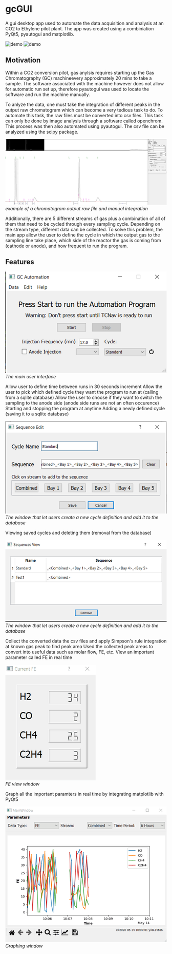 # gcGUI
A gui desktop app used to automate the data acquisition and analysis at an CO2 to Ethylene pilot plant. The app was created using a combiniation PyQt5, pyautogui and matplotlib. 

![demo](https://media.giphy.com/media/fwWIj4aV3sTVQ3q4V5/giphy.gif)
![demo](https://media.giphy.com/media/lNLqYjPlkGNwbvKhVk/giphy.gif)

## Motivation
Within a CO2 conversion pilot, gas anylsis requires starting up the Gas Chromatography (GC) machineevery approximately 20 mins to take a sample. The software associated with the machine however does not allow for automatic run set up, therefore pyautogui was used to locate the software and run the machine manually. 

To anlyze the data, one must take the integration of different peaks in the output raw chromatogram which can become a very tedious task to do. To automate this task, the raw files must be converted into csv files. This task can only be done by image analysis through a software called openchrom. This process was then also automated using pyautogui. The csv file can be analyzed using the scipy package.

![GC chromatogram example](integration.png)<br/>
*example of a chromatogram output raw file and manual integration*

Additionally, there are 5 different streams of gas plus a combination of all of them that need to be cycled through every sampling cycle. Depending on the stream type, different data can be collected. To solve this problem, the main app allow the user to define the cycle in which the output gas to the sampling line take place, which side of the reactor the gas is coming from (cathode or anode), and how frequent to run the program. 

## Features
![Main Application User Interface](maindemo.png)<br/>
*The main user interface*

Allow user to define time between runs in 30 seconds increment
Allow the user to pick which defined cycle they want the program to run at (calling from a sqlite database)
Allow the user to choose if they want to switch the sampling to the anode side (anode side runs are not an often occurence)
Starting and stopping the program at anytime
Adding a newly defined cycle (saving it to a sqlite database)

![Sequence Edit User Interface](seqEdemo.png)<br/>
*The window that let users create a new cycle definition and add it to the database*

Viewing saved cycles and deleting them (removal from the database)

![Sequence View User Interface](seqVDemo.png)<br/>
*The window that let users create a new cycle definition and add it to the database*

Collect the converted data the csv files and apply Simpson's rule integration at known gas peak to find peak area
Used the collected peak areas to convert into useful data such as molar flow, FE, etc.
View an important parameter called FE in real time

![FE View User Interface](FEDemo.gif)<br/>
*FE view window*

Graph all the important paramters in real time by integrating matplotlib with PyQt5

![Graphing User Interface](GraphDemo.gif)<br/>
*Graphing window*
